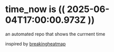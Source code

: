 # time_now is (( 2025-06-04T17:00:00.973Z ))

an automated repo that shows the currnent time

inspired by [breakingheatmap](https://github.com/breakingheatmap/breakingheatmap)